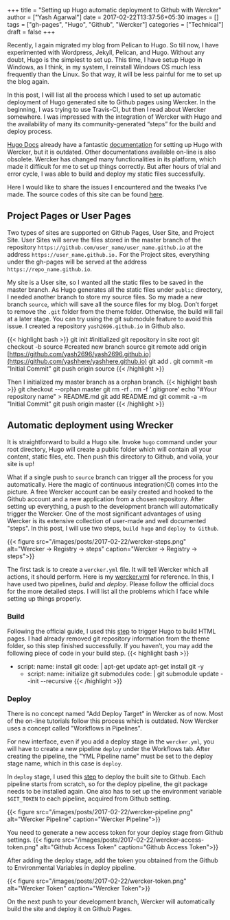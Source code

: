 +++
title = "Setting up Hugo automatic deployment to Github with Wercker"
author = ["Yash Agarwal"]
date = 2017-02-22T13:37:56+05:30
images = []
tags = ["gh-pages", "Hugo", "Github", "Wercker"]
categories = ["Technical"]
draft = false
+++


Recently, I again migrated my blog from Pelican to Hugo. So till now, I have experimented with Wordpress, Jekyll, Pelican, and Hugo. Without any doubt, Hugo is the simplest to set up. This time, I have setup Hugo in Windows, as I think, in my system, I reinstall Windows OS much less frequently than the Linux. So that way, it will be less painful for me to set up the blog again.

In this post, I will list all the process which I used to set up automatic deployment of Hugo generated site to Github pages using Wercker. In the beginning, I was trying to use Travis-CI, but then I read about Wercker somewhere. I was impressed with the integration of Wercker with Hugo and the availability of many its community-generated “steps” for the build and deploy process.

[Hugo Docs](https://gohugo.io/getting-started/) already have a fantastic [documentation](https://gohugo.io/hosting-and-deployment/deployment-with-wercker/) for setting up Hugo with Wercker, but it is outdated. Other documentations available on-line is also obsolete. Wercker has changed many functionalities in its platform, which made it difficult for me to set up things correctly. But after hours of trial and error cycle, I was able to build and deploy my static files successfully.

Here I would like to share the issues I encountered and the tweaks I’ve made. The source codes of this site can be found [here](https://github.com/yashhere/yashhere.github.io).

## Project Pages or User Pages
Two types of sites are supported on Github Pages, User Site, and Project Site. User Sites will serve the files stored in the master branch of the repository `https://github.com/user_name/user_name.github.io` at the address `https://user_name.github.io.` For the Project sites, everything under the gh-pages will be served at the address `https://repo_name.github.io`.

My site is a User site, so I wanted all the static files to be saved in the master branch. As Hugo generates all the static files under `public` directory, I needed another branch to store my source files. So my made a new branch `source`, which will save all the source files for my blog. Don’t forget to remove the `.git` folder from the theme folder. Otherwise, the build will fail at a later stage. You can try using the git submodule feature to avoid this issue. I created a repository `yash2696.github.io` in Github also.

{{< highlight bash >}}
git init                       #initialized git repository in site root
git checkout -b source         #created new branch source
git remote add origin [https://github.com/yash2696/yash2696.github.io](https://github.com/yashhere/yashhere.github.io)
git add .
git commit -m "Initial Commit"
git push origin source
{{< /highlight >}}

Then I initialized my master branch as a orphan branch.
{{< highlight bash >}}
git checkout --orphan master
git rm -rf .
rm -f '.gitignore'
echo "#Your repository name" > README.md
git add README.md
git commit -a -m "Initial Commit"
git push origin master
{{< /highlight >}}


## Automatic deployment using Wrecker
It is straightforward to build a Hugo site. Invoke `hugo` command under your root directory, Hugo will create a public folder which will contain all your content, static files, etc. Then push this directory to Github, and voila, your site is up!

What if a single push to `source` branch can trigger all the process for you automatically. Here the magic of continuous integration(CI) comes into the picture. A free Wercker account can be easily created and hooked to the Github account and a new application from a chosen repository. After setting up everything, a push to the development branch will automatically trigger the Wercker. One of the most significant advantages of using Wercker is its extensive collection of user-made and well documented "steps". In this post, I will use two steps, `build hugo` and `deploy to Github`.

{{< figure src="/images/posts/2017-02-22/wercker-steps.png" alt="Wercker → Registry → steps" caption="Wercker → Registry → steps">}}

The first task is to create a `wercker.yml` file. It will tell Wercker which all actions, it should perform. Here is my [wercker.yml](https://raw.githubusercontent.com/yash2696/yash2696.github.io/source/wercker.yml) for reference. In this, I have used two pipelines, *build* and *deploy*. Please follow the official docs for the more detailed steps. I will list all the problems which I face while setting up things properly.

### Build
Following the official guide, I used this [step](https://github.com/ArjenSchwarz/wercker-step-hugo-build) to trigger Hugo to build HTML pages. I had already removed git repository information from the theme folder, so this step finished successfully. If you haven’t, you may add the following piece of code in your build step.
{{< highlight bash >}}
- script:
    name: install git
    code: |
        apt-get update
        apt-get install git -y
    - script:
        name: initialize git submodules
        code: |
            git submodule update --init --recursive
{{< /highlight >}}

### Deploy
There is no concept named "Add Deploy Target" in Wercker as of now. Most of the on-line tutorials follow this process which is outdated. Now Wercker uses a concept called "Workflows in Pipelines".

For new interface, even if you add a deploy stage in the `wercker.yml`, you will have to create a new pipeline `deploy` under the Workflows tab. After creating the pipeline, the "YML Pipeline name" must be set to the deploy stage name, which in this case is `deploy`.

In `deploy` stage, I used this [step](https://app.wercker.com/applications/55af22c5f32b86a9290ec706/tab/details/) to deploy the built site to Github. Each pipeline starts from scratch, so for the deploy pipeline, the git package needs to be installed again. One also has to set up the environment variable `$GIT_TOKEN` to each pipeline, acquired from Github setting.

{{< figure src="/images/posts/2017-02-22/wercker-pipeline.png" alt="Wercker Pipeline" caption="Wercker Pipeline">}}

You need to generate a new access token for your deploy stage from Github settings.
{{< figure src="/images/posts/2017-02-22/wercker-access-token.png" alt="Github Access Token" caption="Github Access Token">}}

After adding the deploy stage, add the token you obtained from the Github to Environmental Variables in deploy pipeline.

{{< figure src="/images/posts/2017-02-22/wercker-token.png" alt="Wercker Token" caption="Wercker Token">}}

On the next push to your development branch, Wercker will automatically build the site and deploy it on Github Pages.
